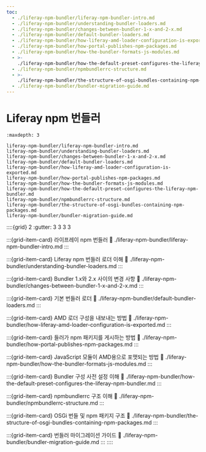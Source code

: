 ```yaml
---
toc:
  - ./liferay-npm-bundler/liferay-npm-bundler-intro.md
  - ./liferay-npm-bundler/understanding-bundler-loaders.md
  - ./liferay-npm-bundler/changes-between-bundler-1-x-and-2-x.md
  - ./liferay-npm-bundler/default-bundler-loaders.md
  - ./liferay-npm-bundler/how-liferay-amd-loader-configuration-is-exported.md
  - ./liferay-npm-bundler/how-portal-publishes-npm-packages.md
  - ./liferay-npm-bundler/how-the-bundler-formats-js-modules.md
  - >-
    ./liferay-npm-bundler/how-the-default-preset-configures-the-liferay-npm-bundler.md
  - ./liferay-npm-bundler/npmbundlerrc-structure.md
  - >-
    ./liferay-npm-bundler/the-structure-of-osgi-bundles-containing-npm-packages.md
  - ./liferay-npm-bundler/bundler-migration-guide.md
---
```

# Liferay npm 번들러

```{toctree}
:maxdepth: 3

liferay-npm-bundler/liferay-npm-bundler-intro.md
liferay-npm-bundler/understanding-bundler-loaders.md
liferay-npm-bundler/changes-between-bundler-1-x-and-2-x.md
liferay-npm-bundler/default-bundler-loaders.md
liferay-npm-bundler/how-liferay-amd-loader-configuration-is-exported.md
liferay-npm-bundler/how-portal-publishes-npm-packages.md
liferay-npm-bundler/how-the-bundler-formats-js-modules.md
liferay-npm-bundler/how-the-default-preset-configures-the-liferay-npm-bundler.md
liferay-npm-bundler/npmbundlerrc-structure.md
liferay-npm-bundler/the-structure-of-osgi-bundles-containing-npm-packages.md
liferay-npm-bundler/bundler-migration-guide.md
```

::::{grid} 2
:gutter: 3 3 3 3

:::{grid-item-card} 라이프레이 npm 번들러
:link: ./liferay-npm-bundler/liferay-npm-bundler-intro.md
:::

:::{grid-item-card} Liferay npm 번들러 로더 이해
:link: ./liferay-npm-bundler/understanding-bundler-loaders.md
:::

:::{grid-item-card} Bundler 1.x와 2.x 사이의 변경 사항
:link: ./liferay-npm-bundler/changes-between-bundler-1-x-and-2-x.md
:::

:::{grid-item-card} 기본 번들러 로더
:link: ./liferay-npm-bundler/default-bundler-loaders.md
:::

:::{grid-item-card} AMD 로더 구성을 내보내는 방법
:link: ./liferay-npm-bundler/how-liferay-amd-loader-configuration-is-exported.md
:::

:::{grid-item-card} 들러가 npm 패키지를 게시하는 방법
:link: ./liferay-npm-bundler/how-portal-publishes-npm-packages.md
:::

:::{grid-item-card} JavaScript 모듈이 AMD용으로 포맷되는 방법
:link: ./liferay-npm-bundler/how-the-bundler-formats-js-modules.md
:::

:::{grid-item-card} Bundler 구성 사전 설정 이해
:link: ./liferay-npm-bundler/how-the-default-preset-configures-the-liferay-npm-bundler.md
:::

:::{grid-item-card} npmbundlerrc 구조 이해
:link: ./liferay-npm-bundler/npmbundlerrc-structure.md
:::

:::{grid-item-card} OSGi 번들 및 npm 패키지 구조
:link: ./liferay-npm-bundler/the-structure-of-osgi-bundles-containing-npm-packages.md
:::

:::{grid-item-card} 번들러 마이그레이션 가이드
:link: ./liferay-npm-bundler/bundler-migration-guide.md
:::
::::
